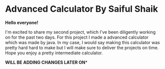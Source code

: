 
# Advanced Calculator By Saiful Shaik


**Hello everyone!**

I'm excited to share my second project, which I've been diligently working on for the past two days. For this project I made a advanced calculator which was made by java. In my case, I would say making this calculator was pretty hard hard to make but I will make sure to deliver the projects on time. Hope you enjoy a pretty intermediate calculator.

**WILL BE ADDING CHANGES LATER ON***





